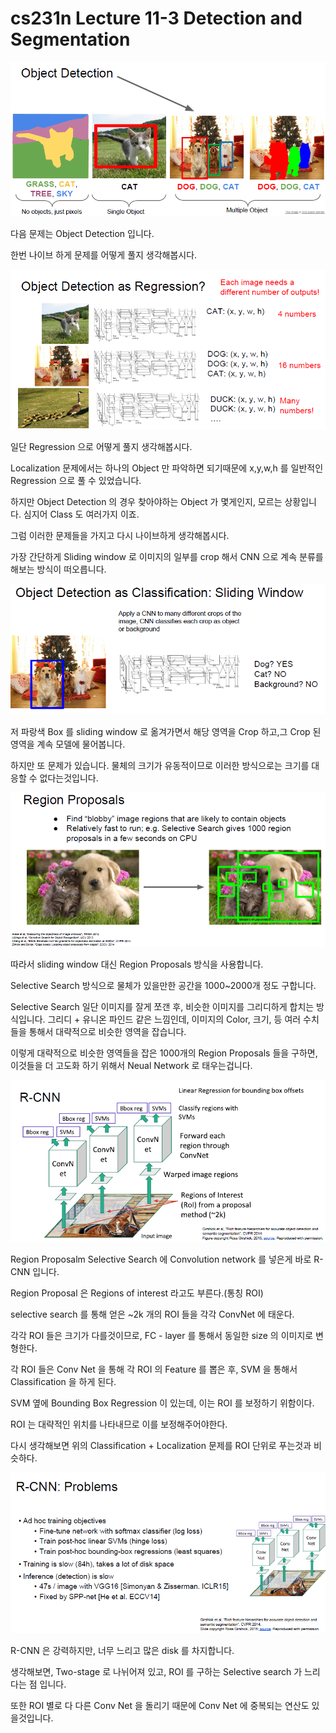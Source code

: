 # cs231n Lecture 11-3 Detection and Segmentation



![1555140410370](../images/1555140410370.png)

다음 문제는 Object Detection 입니다.

한번 나이브 하게 문제를 어떻게 풀지 생각해봅시다.

![1555140469391](../images/1555140469391.png)

일단 Regression 으로 어떻게 풀지 생각해봅시다. 

Localization 문제에서는 하나의 Object 만 파악하면 되기때문에 x,y,w,h 를 일반적인 Regression 으로 풀 수 있었습니다.

하지만 Object Detection 의 경우 찾아야하는 Object 가 몇게인지, 모르는 상황입니다. 심지어 Class 도 여러가지 이죠.

그럼 이러한 문제들을 가지고 다시 나이브하게 생각해봅시다.

가장 간단하게 Sliding window 로 이미지의 일부를 crop 해서 CNN 으로 계속 분류를 해보는 방식이 떠오릅니다.

![1555140592300](../images/1555140592300.png)

저 파랑색 Box 를 sliding window 로 옮겨가면서 해당 영역을 Crop 하고,그 Crop 된 영역을 계속 모델에 물어봅니다.

하지만 또 문제가 있습니다. 물체의 크기가 유동적이므로 이러한 방식으로는 크기를 대응할 수 없다는것입니다.

![1555140667669](../images/1555140667669.png)

따라서 sliding window 대신 Region Proposals 방식을 사용합니다.

Selective Search 방식으로 물체가 있을만한 공간을 1000~2000개 정도 구합니다.

Selective Search 일단 이미지를 잘게 쪼갠 후, 비슷한 이미지를 그리디하게 합치는 방식입니다. 그리디 + 유니온 파인드 같은 느낌인데, 이미지의 Color, 크기, 등 여러 수치들을 통해서 대략적으로 비슷한 영역을 잡습니다.



이렇게 대략적으로 비슷한 영역들을 잡은 1000개의 Region Proposals 들을 구하면, 이것들을 더 고도화 하기 위해서 Neual Network 로 태우는겁니다.

![1555142544878](../images/1555142544878.png)

Region Proposalm Selective Search 에 Convolution network 를 넣은게 바로 R-CNN 입니다.

Region Proposal 은 Regions of interest 라고도 부른다.(통칭 ROI)

selective search 를 통해 얻은 ~2k 개의 ROI 들을 각각 ConvNet 에 태운다.

각각 ROI 들은 크기가 다를것이므로, FC - layer 를 통해서 동일한 size 의 이미지로 변형한다.



각 ROI 들은 Conv Net 을 통해 각 ROI 의 Feature 를 뽑은 후, SVM 을 통해서 Classification 을 하게 된다.

SVM 옆에 Bounding Box Regression 이 있는데, 이는 ROI 를 보정하기 위함이다.

ROI 는 대략적인 위치를 나타내므로 이를 보정해주어야한다. 

다시 생각해보면 위의 Classification + Localization 문제를 ROI 단위로 푸는것과 비슷하다.

![1555142782142](../images/1555142782142.png)

R-CNN 은 강력하지만, 너무 느리고 많은 disk 를 차지합니다.

생각해보면, Two-stage 로 나뉘어져 있고, ROI 를 구하는 Selective search 가 느리다는 점 입니다.

또한 ROI 별로 다 다른 Conv Net 을 돌리기 때문에 Conv Net 에 중복되는 연산도 있을것입니다.

